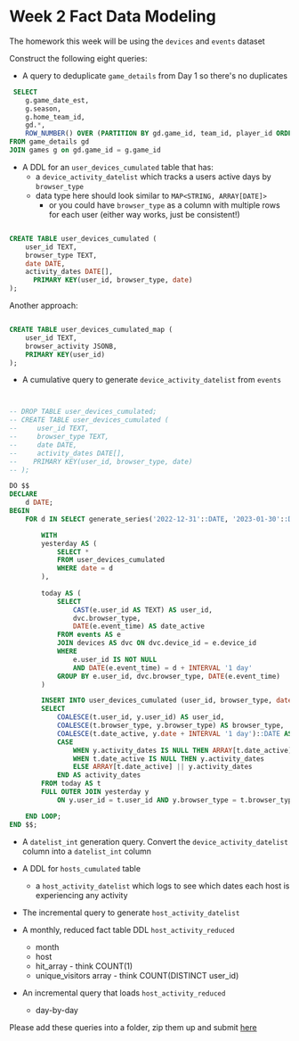 # Week 2 Fact Data Modeling
The homework this week will be using the `devices` and `events` dataset

Construct the following eight queries:

- A query to deduplicate `game_details` from Day 1 so there's no duplicates

```sql
 SELECT 
 	g.game_date_est,
	g.season,
	g.home_team_id,
	gd.*,
	ROW_NUMBER() OVER (PARTITION BY gd.game_id, team_id, player_id ORDER BY gd.game_id) AS row_num
FROM game_details gd
JOIN games g on gd.game_id = g.game_id
```

- A DDL for an `user_devices_cumulated` table that has:
  - a `device_activity_datelist` which tracks a users active days by `browser_type`
  - data type here should look similar to `MAP<STRING, ARRAY[DATE]>`
    - or you could have `browser_type` as a column with multiple rows for each user (either way works, just be consistent!)

```sql

CREATE TABLE user_devices_cumulated (
    user_id TEXT,
    browser_type TEXT,
    date DATE,
    activity_dates DATE[],
	  PRIMARY KEY(user_id, browser_type, date)
);
```

Another approach:

```sql

CREATE TABLE user_devices_cumulated_map (
    user_id TEXT,
    browser_activity JSONB,
    PRIMARY KEY(user_id)
);

```

- A cumulative query to generate `device_activity_datelist` from `events`

```sql


-- DROP TABLE user_devices_cumulated;
-- CREATE TABLE user_devices_cumulated (
--     user_id TEXT,
--     browser_type TEXT,
--     date DATE,
--     activity_dates DATE[],
-- 	  PRIMARY KEY(user_id, browser_type, date)
-- );

DO $$
DECLARE
    d DATE;
BEGIN
    FOR d IN SELECT generate_series('2022-12-31'::DATE, '2023-01-30'::DATE, '1 day'::INTERVAL) LOOP

        WITH 
        yesterday AS (
            SELECT *
            FROM user_devices_cumulated
            WHERE date = d
        ),
        
        today AS (
            SELECT
                CAST(e.user_id AS TEXT) AS user_id,
                dvc.browser_type,
                DATE(e.event_time) AS date_active
            FROM events AS e
            JOIN devices AS dvc ON dvc.device_id = e.device_id
            WHERE
                e.user_id IS NOT NULL
                AND DATE(e.event_time) = d + INTERVAL '1 day'
            GROUP BY e.user_id, dvc.browser_type, DATE(e.event_time)
        )

        INSERT INTO user_devices_cumulated (user_id, browser_type, date, activity_dates)
        SELECT
            COALESCE(t.user_id, y.user_id) AS user_id,
            COALESCE(t.browser_type, y.browser_type) AS browser_type,
            COALESCE(t.date_active, y.date + INTERVAL '1 day')::DATE AS date,
            CASE
                WHEN y.activity_dates IS NULL THEN ARRAY[t.date_active]
                WHEN t.date_active IS NULL THEN y.activity_dates
                ELSE ARRAY[t.date_active] || y.activity_dates
            END AS activity_dates
        FROM today AS t
        FULL OUTER JOIN yesterday y
            ON y.user_id = t.user_id AND y.browser_type = t.browser_type;

    END LOOP;
END $$;


```

- A `datelist_int` generation query. Convert the `device_activity_datelist` column into a `datelist_int` column 



- A DDL for `hosts_cumulated` table 
  - a `host_activity_datelist` which logs to see which dates each host is experiencing any activity
  
- The incremental query to generate `host_activity_datelist`

- A monthly, reduced fact table DDL `host_activity_reduced`
   - month
   - host
   - hit_array - think COUNT(1)
   - unique_visitors array -  think COUNT(DISTINCT user_id)

- An incremental query that loads `host_activity_reduced`
  - day-by-day

Please add these queries into a folder, zip them up and submit [here](https://bootcamp.techcreator.io)